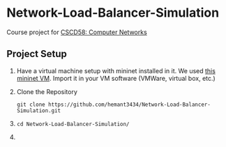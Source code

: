 # Network-Load-Balancer-Simulation

Course project for [CSCD58: Computer Networks](https://utsc.calendar.utoronto.ca/course/cscd58h3)

## Project Setup

1) Have a virtual machine setup with mininet installed in it. We used [this mininet VM](https://cmsweb.utsc.utoronto.ca/marcelo-ponce/CSCD58/Mininet-VM-SR.zip). Import it in your VM software (VMWare, virtual box, etc.)


2) Clone the Repository
    ``` 
    git clone https://github.com/hemant3434/Network-Load-Balancer-Simulation.git  
    ```

3) 
    ```
    cd Network-Load-Balancer-Simulation/
    ```

4)



